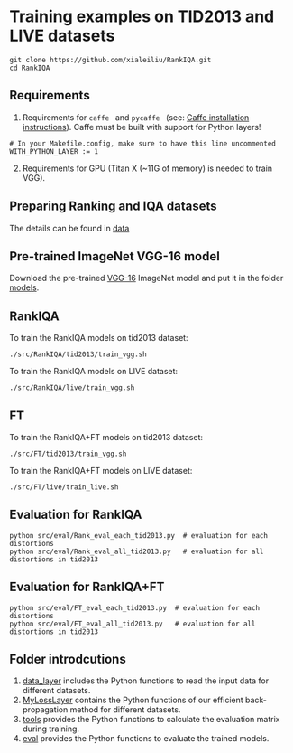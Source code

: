 # Training examples on TID2013 and LIVE datasets
```
git clone https://github.com/xialeiliu/RankIQA.git
cd RankIQA
```
## Requirements
1. Requirements for ```caffe ``` and  ```pycaffe ``` (see: [Caffe installation instructions](http://caffe.berkeleyvision.org/installation.html)). 
Caffe must be built with support for Python layers!

```
# In your Makefile.config, make sure to have this line uncommented
WITH_PYTHON_LAYER := 1
```
2. Requirements for GPU (Titan X (~11G of memory) is needed to train VGG).

## Preparing Ranking and IQA datasets

The details can be found in [data](../data)

## Pre-trained ImageNet VGG-16 model
Download the pre-trained [VGG-16](https://gist.github.com/ksimonyan/211839e770f7b538e2d8#file-readme-md) ImageNet model and put it in the folder [models](../models).

## RankIQA

To train the RankIQA models on tid2013 dataset:

```
./src/RankIQA/tid2013/train_vgg.sh
```

To train the RankIQA models on LIVE dataset:

```
./src/RankIQA/live/train_vgg.sh
```

## FT

To train the RankIQA+FT models on tid2013 dataset:

```
./src/FT/tid2013/train_vgg.sh
```
To train the RankIQA+FT models on LIVE dataset:

```
./src/FT/live/train_live.sh
```
## Evaluation for RankIQA

```
python src/eval/Rank_eval_each_tid2013.py  # evaluation for each distortions
python src/eval/Rank_eval_all_tid2013.py   # evaluation for all distortions in tid2013
```

## Evaluation for RankIQA+FT

```
python src/eval/FT_eval_each_tid2013.py  # evaluation for each distortions
python src/eval/FT_eval_all_tid2013.py   # evaluation for all distortions in tid2013
```


## Folder introdcutions

1. [data_layer](./data_layer) includes the Python functions to read the input data for different datasets. 
2. [MyLossLayer](./MyLossLayer) contains the Python functions of our efficient back-propagation method for different datasets. 
3. [tools](./tools) provides the Python functions to calculate the evaluation matrix during training. 
4. [eval](./eval) provides the Python functions to evaluate the trained models. 

